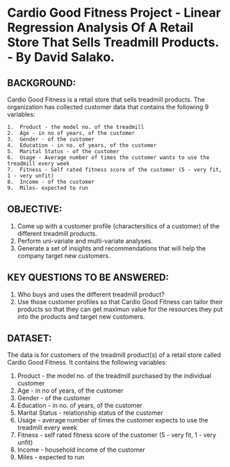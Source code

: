 # Cardio Good Fitness Project - Linear Regression Analysis Of A Retail Store That Sells Treadmill Products. - By David Salako.

## BACKGROUND:

Cardio Good Fitness is a retail store that sells treadmill products. 
The organization has collected customer data that contains the following 9 variables:

    1.  Product - the model no. of the treadmill
    2.  Age - in no of years, of the customer
    3.  Gender - of the customer
    4.  Education - in no. of years, of the customer
    5.  Marital Status - of the customer
    6.  Usage - Average number of times the customer wants to use the treadmill every week
    7.  Fitness - Self rated fitness score of the customer (5 - very fit, 1 - very unfit)
    8.  Income - of the customer
    9.  Miles- expected to run

## OBJECTIVE:

1.  Come up with a customer profile (charactersitics of a customer) of the different treadmill products.
2.  Perform uni-variate and multi-variate analyses.
3.  Generate a set of insights and recommendations that will help the company target new customers.

## KEY QUESTIONS TO BE ANSWERED:

1.  Who buys and uses the different treadmill product?
2.  Use those customer profiles so that Cardio Good Fitness can tailor their products so that they can get maximun value for the resources they put into the products and target new customers.

## DATASET:

The data is for customers of the treadmill product(s) of a retail store called Cardio Good Fitness. 
It contains the following variables:

1.  Product - the model no. of the treadmill purchased by the individual customer
2.  Age - in no of years, of the customer
3.  Gender - of the customer
4.  Education - in no. of years, of the customer
5.  Marital Status - relationship status of the customer
6.  Usage - average number of times the customer expects to use the treadmill every week
7.  Fitness - self rated fitness score of the customer (5 - very fit, 1 - very unfit)
8.  Income - household income of the customer
9.  Miles - expected to run
